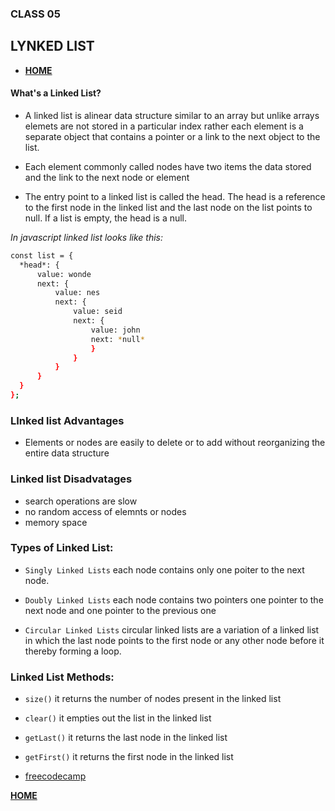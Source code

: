 ### CLASS 05


## LYNKED LIST


- [**HOME**](https://seidomo.github.io/reading_notes/home)


#### What's a Linked List?

 - A linked list is alinear data structure similar to an array but unlike arrays
 elemets are not stored in a particular index rather each element is a separate 
 object that contains a pointer or a link to the next object to the list.

 - Each element commonly called nodes have two items the data stored and the link
 to the next node or element


 - The entry point to a linked list is called the head. The head is a reference to the first node in the linked list and  the last node on the list points to null. If a list is empty, the head is a null.

  *In javascript linked list looks like this:*

  `````bash
  const list = {
    *head*: {
        value: wonde
        next: {
            value: nes                                           
            next: {
                value: seid
                next: {
                    value: john
                    next: *null*	
                    }
                }
            }
        }
    }
};


`````


### LInked list Advantages

- Elements or nodes are easily to delete or to add without reorganizing
the entire data structure


### Linked list Disadvatages

- search operations are slow
- no random access of elemnts or nodes
- memory space


### Types of Linked List:


- ``` Singly Linked Lists ``` each node contains only one poiter to the next node.

- ``` Doubly Linked Lists ``` each node contains two pointers one pointer to the     next node and one pointer to the previous one

- ``` Circular Linked Lists ``` circular linked lists are a variation of a linked list in which the last node points to the first node or any other node before it thereby forming a loop.


### Linked List Methods:

- ``` size() ``` it returns the number of nodes present in the linked list

- ``` clear() ``` it empties out the list in the linked list

- ``` getLast() ``` it returns the last node in the linked list

- ``` getFirst() ``` it returns the first node in the linked list


 - [freecodecamp](https://www.freecodecamp.org/news/implementing-a-linked-list-in-javascript/)


 [**HOME**](https://seidomo.github.io/reading_notes/home)
